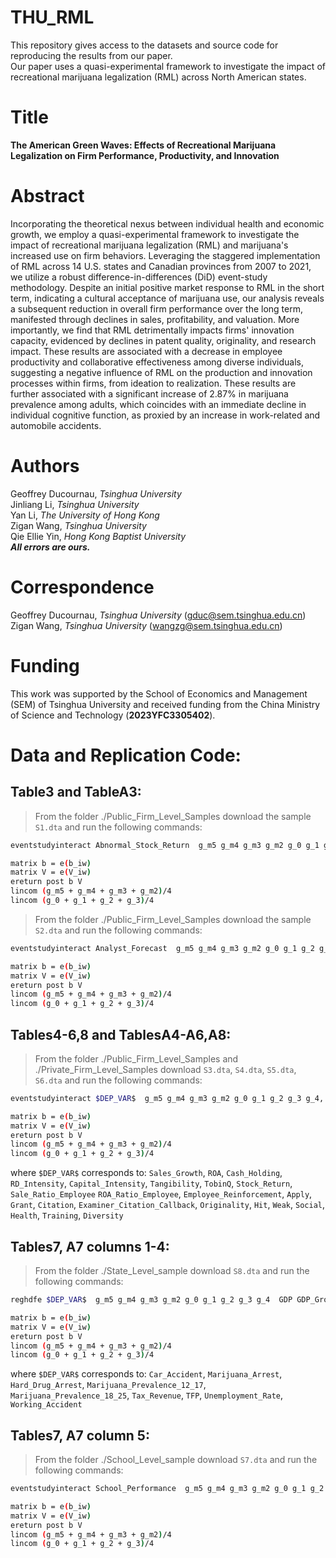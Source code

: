 # THU_RML
This repository gives access to the datasets and source code for reproducing the results from our paper. <br /> Our paper uses a quasi-experimental framework to investigate the impact of recreational marijuana legalization (RML) across North American states. 

# Title
**The American Green Waves: Effects of Recreational Marijuana Legalization on Firm Performance, Productivity, and Innovation**

# Abstract
Incorporating the theoretical nexus between individual health and economic growth, we employ a quasi-experimental framework to investigate the impact of recreational marijuana legalization (RML) and marijuana's increased use on firm behaviors. Leveraging the staggered implementation of RML across 14 U.S. states and Canadian provinces from 2007 to 2021, we utilize a robust difference-in-differences (DiD) event-study methodology. Despite an initial positive market response to RML in the short term, indicating a cultural acceptance of marijuana use, our analysis reveals a subsequent reduction in overall firm performance over the long term, manifested through declines in sales, profitability, and valuation. More importantly, we find that RML detrimentally impacts firms' innovation capacity, evidenced by declines in patent quality, originality, and research impact. These results are associated with a decrease in employee productivity and collaborative effectiveness among diverse individuals, suggesting a negative influence of RML on the production and innovation processes within firms, from ideation to realization. These results are further associated with a significant increase of 2.87\% in marijuana prevalence among adults, which coincides with an immediate decline in individual cognitive function, as proxied by an increase in work-related and automobile accidents.


# Authors
Geoffrey Ducournau, *Tsinghua University* <br />
Jinliang Li, *Tsinghua University* <br />
Yan Li, *The University of Hong Kong* <br />
Zigan Wang, *Tsinghua University* <br />
Qie Ellie Yin, *Hong Kong Baptist University* <br />
***All errors are ours.***

# Correspondence
Geoffrey Ducournau, *Tsinghua University* (gduc@sem.tsinghua.edu.cn) <br />
Zigan Wang, *Tsinghua University* (wangzg@sem.tsinghua.edu.cn)

# Funding
This work was supported by the School of Economics and Management (SEM) of Tsinghua University and received funding from the China Ministry of Science and Technology (**2023YFC3305402**).

# Data and Replication Code:
## Table3 and TableA3:
> From the folder ./Public_Firm_Level_Samples download the sample ```S1.dta``` and run the following commands:
```bash
eventstudyinteract Abnormal_Stock_Return  g_m5 g_m4 g_m3 g_m2 g_0 g_1 g_2 g_3 g_4, cohort(cohort) control_cohort(never_treat) covariates(GDP GDP_Growth Population Density Amihud_Illiq Returns_Volatility Holding_Returns Size PTBI PTBI_VOL Leverage Firm_Age) absorb(Firm Industry_Year) vce(cluster Industry_Year)

matrix b = e(b_iw)
matrix V = e(V_iw)
ereturn post b V
lincom (g_m5 + g_m4 + g_m3 + g_m2)/4
lincom (g_0 + g_1 + g_2 + g_3)/4
```
> From the folder ./Public_Firm_Level_Samples download the sample ```S2.dta``` and run the following commands:
```bash
eventstudyinteract Analyst_Forecast  g_m5 g_m4 g_m3 g_m2 g_0 g_1 g_2 g_3 g_4, cohort(cohort) control_cohort(never_treat) covariates(GDP GDP_Growth Population Density Size PTBI PTBI_VOL Leverage Firm_Age) absorb(Firm Industry_Year) vce(cluster Industry_Year)

matrix b = e(b_iw)
matrix V = e(V_iw)
ereturn post b V
lincom (g_m5 + g_m4 + g_m3 + g_m2)/4
lincom (g_0 + g_1 + g_2 + g_3)/4
```

## Tables4-6,8 and TablesA4-A6,A8:
> From the folder ./Public_Firm_Level_Samples and ./Private_Firm_Level_Samples download ```S3.dta```, ```S4.dta```, ```S5.dta```, ```S6.dta``` and run the following commands:
```bash 
eventstudyinteract $DEP_VAR$  g_m5 g_m4 g_m3 g_m2 g_0 g_1 g_2 g_3 g_4, cohort(cohort) control_cohort(never_treat) covariates(GDP GDP_Growth Population Density Size PTBI PTBI_VOL Leverage Firm_Age) absorb(Firm Industry_Year) vce(cluster Industry_Year)

matrix b = e(b_iw)
matrix V = e(V_iw)
ereturn post b V
lincom (g_m5 + g_m4 + g_m3 + g_m2)/4
lincom (g_0 + g_1 + g_2 + g_3)/4
```
where ```$DEP_VAR$``` corresponds to: ```Sales_Growth```, ```ROA```, ```Cash_Holding```, ```RD_Intensity```, ```Capital_Intensity```, ```Tangibility```, ```TobinQ```, ```Stock_Return```, ```Sale_Ratio_Employee``` ```ROA_Ratio_Employee```, ```Employee_Reinforcement```, ```Apply```, ```Grant```, ```Citation```, ```Examiner_Citation_Callback```, ```Originality```, ```Hit```, ```Weak```, ```Social```, ```Health```, ```Training```, ```Diversity```

## Tables7, A7 columns 1-4:
> From the folder ./State_Level_sample download ```S8.dta``` and run the following commands:
```bash 
reghdfe $DEP_VAR$  g_m5 g_m4 g_m3 g_m2 g_0 g_1 g_2 g_3 g_4  GDP GDP_Growth Population Density Police_Officers Religion_Index $DEP_VAR_L1$, absorb(State Year) vce(cluster State)

matrix b = e(b_iw)
matrix V = e(V_iw)
ereturn post b V
lincom (g_m5 + g_m4 + g_m3 + g_m2)/4
lincom (g_0 + g_1 + g_2 + g_3)/4
```
where  ```$DEP_VAR$``` corresponds to:  ```Car_Accident```, ```Marijuana_Arrest```, ```Hard_Drug_Arrest```, ```Marijuana_Prevalence_12_17```, ```Marijuana_Prevalence_18_25```, ```Tax_Revenue```, ```TFP```, ```Unemployment_Rate```, ```Working_Accident```

## Tables7, A7 column 5:
> From the folder ./School_Level_sample download ```S7.dta``` and run the following commands:
```bash
eventstudyinteract School_Performance  g_m5 g_m4 g_m3 g_m2 g_0 g_1 g_2 g_3 g_4, cohort(cohort) control_cohort(never_treat) covariates(GDP GDP_Growth Population Density Police_Officers Religion_Index Tuition_Fee Student Student_Ratio_Teacher School_Performance_L1) absorb(School Year) vce(cluster School)

matrix b = e(b_iw)
matrix V = e(V_iw)
ereturn post b V
lincom (g_m5 + g_m4 + g_m3 + g_m2)/4
lincom (g_0 + g_1 + g_2 + g_3)/4
```



 
